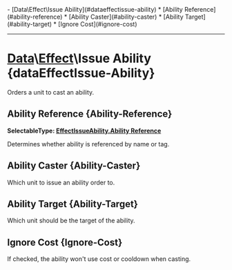 <div id="toc" markdown="1">
- [Data\Effect\Issue Ability](#dataeffectissue-ability)
  * [Ability Reference](#ability-reference)
  * [Ability Caster](#ability-caster)
  * [Ability Target](#ability-target)
  * [Ignore Cost](#ignore-cost)

</div>

***

# [](dcei.engine.proto.Effect.issue_ability)**[Data](Data)\\[Effect](Data-Effect)\Issue Ability** {dataEffectIssue-Ability}
Orders a unit to cast an ability.

[](manual-wiki-start)

[](manual-wiki-end)

## [](dcei.engine.proto.EffectIssueAbility.oneof_ability_reference)**Ability Reference** {Ability-Reference}
[](dcei.engine.proto.EffectIssueAbility.oneof_ability_reference)**SelectableType: [EffectIssueAbility.Ability Reference](SelectableType#effectissueabilityability-reference)**

Determines whether ability is referenced by name or tag.

[](manual-wiki-start)

[](manual-wiki-end)

## [](dcei.engine.proto.EffectIssueAbility.ability_caster)**Ability Caster** {Ability-Caster}
Which unit to issue an ability order to.

[](manual-wiki-start)

[](manual-wiki-end)

## [](dcei.engine.proto.EffectIssueAbility.ability_target)**Ability Target** {Ability-Target}
Which unit should be the target of the ability.

[](manual-wiki-start)

[](manual-wiki-end)

## [](dcei.engine.proto.EffectIssueAbility.ignore_cost)**Ignore Cost** {Ignore-Cost}
If checked, the ability won't use cost or cooldown when casting.

[](manual-wiki-start)

[](manual-wiki-end)

